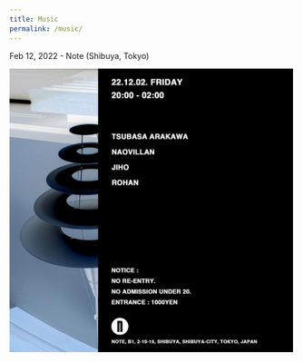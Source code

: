 ```yaml
---
title: Music
permalink: /music/
---
```


<p>Feb 12, 2022 - Note (Shibuya, Tokyo)</p>
<img width="500px" src="/assets/dj/02-12-22.jpeg"/>